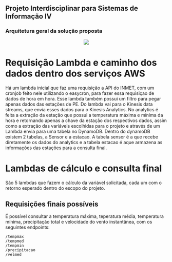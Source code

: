 ## Projeto Interdisciplinar para Sistemas de Informação IV
### Arquitetura geral da solução proposta

<p align="center">
  <img src="./arquitetura-projeto.jpg" />
</p>

# Requisição Lambda e caminho dos dados dentro dos serviços AWS
Há um lambda inicial que faz uma requisição a API do INMET, com um cronjob feito nele utilizando o easycron, para fazer essa requisiçao de dados de hora em hora. Esse lambda também possui um filtro para pegar apenas dados das estações de PE. Do lambda vai para o Kinesis data streams, que envia esses dados para o Kinesis Analytics. No analytics é feita a extração da estação que possui a temperatura máxima e mínima da hora e retornando apenas a chave da estação dos respectivos dados, assim como a extração das variáveis escolhidas para o projeto e através de um Lambda envia para uma tabela no DynamoDB. Dentro do dynamoDB existem 2 tabelas, a Sensor e a estacao. A tabela sensor é a que recebe diretamente os dados do analytics e a tabela estacao é aque armazena as informações das estações para a consulta final.

# Lambdas de cálculo e consulta final
São 5 lambdas que fazem o cálculo da variável solicitada, cada um com o retorno esperado dentro do escopo do projeto. 


## Requisições finais possíveis
É possível consultar a temperatura máxima, teperatura média, temperatura mínima, precipitação total e velocidade do vento instantânea, com os seguintes endpoints:
  ```http
/tempmax
/tempmed
/tempmin
/precipitacao
/velmed
  ```
